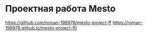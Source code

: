 # Проектная работа Mesto
https://github.com/roman-198978/mesto-project-ff
https://roman-198978.github.io/mesto-project-ff/
